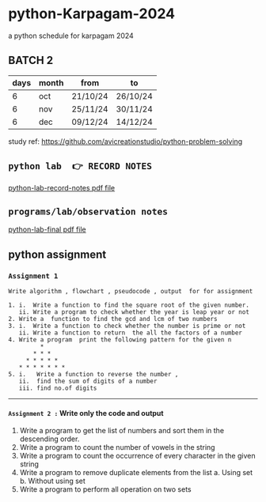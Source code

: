 # python-Karpagam-2024

a python schedule for karpagam 2024

## BATCH 2

|days |month |from   |to |
|---|-----|---------|---------|
|6 | oct|21/10/24     |26/10/24         |
|6 | nov|25/11/24     |30/11/24         |
|6 | dec|09/12/24     |14/12/24         |

study ref:
<https://github.com/avicreationstudio/python-problem-solving>

## `python lab  👉 RECORD NOTES`

[python-lab-record-notes pdf file](PYTHON-LAB-RECORD.pdf)

## `programs/lab/observation notes`

[python-lab-final pdf file](python-lab-final.pdf)

## python assignment

### `Assignment 1`

    Write algorithm , flowchart , pseudocode , output  for for assignment

    1. i.  Write a function to find the square root of the given number.
       ii. Write a program to check whether the year is leap year or not
    2. Write a  function to find the gcd and lcm of two numbers
    3. i.  Write a function to check whether the number is prime or not
       ii. Write a function to return  the all the factors of a number
    4. Write a program  print the following pattern for the given n
             *
           * * *
         * * * * *
       * * * * * * *
    5. i.   Write a function to reverse the number ,
       ii.  find the sum of digits of a number
       iii. find no.of digits

---

#### `Assignment 2 :` Write only the code and output

1. Write a program to get the list of numbers and sort them in the descending order.
2. Write a program to count the number of vowels in the string
3. Write a program to count the occurrence of every character in the given string
4. Write a program to remove duplicate elements from the list
    a.  Using set
    b.  Without using set
5. Write a  program to perform all operation on two sets
